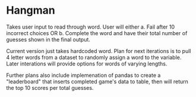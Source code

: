# Hangman

Takes user input to read through word. User will either a. Fail after 10 incorrect choices OR b. Complete the word and have their total number of guesses shown in the final output.

Current version just takes hardcoded word. Plan for next iterations is to pull 4 letter words from a dataset to randomly assign a word to the variable. Later interations will provide options for words of varying lengths.

Further plans also include implemenation of pandas to create a "leaderboard" that inserts completed game's data to table, then will return the top 10 scores per total guesses.
